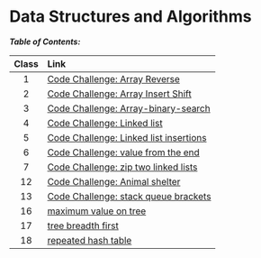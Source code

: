 # Data Structures and Algorithms

***Table of Contents:***

| Class  | Link |
| :----: | :--- |
| 1 | [Code Challenge: Array Reverse](./array_reverse/README.md) |
| 2 | [Code Challenge: Array Insert Shift](./array-insert-shift/README.md) |
| 3 | [Code Challenge: Array-binary-search](./array-binary-search/README.MD) |
| 4 | [Code Challenge: Linked list](/linked_list/README.md) |
| 5 | [Code Challenge: Linked list insertions](/linked_list_insertion/README.md) |
| 6 | [Code Challenge: value from the end](./value_from_the_end/README.md) |
| 7 | [Code Challenge: zip two linked lists](/Zip-two-linked-lists/README.md) |
| 12 | [Code Challenge: Animal shelter](/stack-queue-animal-shelter/README.md) |
| 13 | [Code Challenge: stack queue brackets](/stack-queue-brackets/README.md) |
| 16 | [maximum value on tree](./tree-max/README.md) |
| 17 | [tree breadth first](./tree-breadth-first/README.md) |
| 18 | [repeated hash table](./tree-breadth-first/README.md) |
